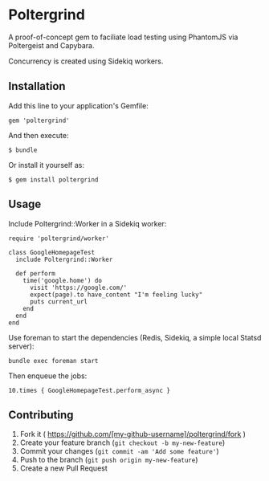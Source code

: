 # Poltergrind

A proof-of-concept gem to faciliate load testing using PhantomJS via Poltergeist and Capybara.

Concurrency is created using Sidekiq workers.


## Installation

Add this line to your application's Gemfile:

    gem 'poltergrind'

And then execute:

    $ bundle

Or install it yourself as:

    $ gem install poltergrind

## Usage

Include Poltergrind::Worker in a Sidekiq worker:

	require 'poltergrind/worker'

	class GoogleHomepageTest
	  include Poltergrind::Worker

	  def perform
	    time('google.home') do
	      visit 'https://google.com/'
	      expect(page).to have_content "I'm feeling lucky"
	      puts current_url
	    end
	  end
	end

Use foreman to start the dependencies (Redis, Sidekiq, a simple local Statsd server):

    bundle exec foreman start

Then enqueue the jobs:

	10.times { GoogleHomepageTest.perform_async }


## Contributing

1. Fork it ( https://github.com/[my-github-username]/poltergrind/fork )
2. Create your feature branch (`git checkout -b my-new-feature`)
3. Commit your changes (`git commit -am 'Add some feature'`)
4. Push to the branch (`git push origin my-new-feature`)
5. Create a new Pull Request
